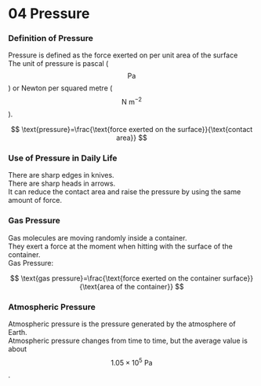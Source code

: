 # 04 Pressure

### Definition of Pressure

Pressure is defined as the force exerted on per unit area of the surface  
The unit of pressure is pascal \($$\text{Pa}$$\) or Newton per squared metre \($$\text{N m}^{-2}$$\).

$$
\text{pressure}=\frac{\text{force exerted on the surface}}{\text{contact area}}
$$

### Use of Pressure in Daily Life

There are sharp edges in knives.  
There are sharp heads in arrows.  
It can reduce the contact area and raise the pressure by using the same amount of force.

### Gas Pressure

Gas molecules are moving randomly inside a container.  
They exert a force at the moment when hitting with the surface of the container.  
Gas Pressure:

$$
\text{gas pressure}=\frac{\text{force exerted on the container surface}}{\text{area of the container}}
$$

### Atmospheric Pressure

Atmospheric pressure is the pressure generated by the atmosphere of Earth.  
Atmospheric pressure changes from time to time, but the average value is about $$1.05\times10^5\text{ Pa}$$.

